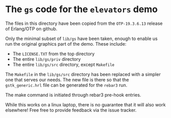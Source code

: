 # The `gs` code for the `elevators` demo

The files in this directory have been copied from the `OTP-19.3.6.13`
release of Erlang/OTP on github.

Only the minimal subset of `lib/gs` have been taken, enough to enable
us run the original graphics part of the demo. These include:

* The `LICENSE.TXT` from the top directory
* The entire `lib/gs/priv` directory
* The entire `lib/gs/src` directory, except `Makefile`

The `Makefile` in the `lib/gs/src` directory has been replaced with a
simpler one that serves our needs. The new file is there so that the
`gstk_generic.hrl` file can be generated for the `rebar3` run.

The make command is initiated through rebar3 pre-hook entries.

While this works on a linux laptop, there is no guarantee that it will
also work elsewhere! Free free to provide feedback via the issue
tracker.
